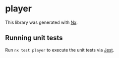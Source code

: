 # player

This library was generated with [Nx](https://nx.dev).

## Running unit tests

Run `nx test player` to execute the unit tests via [Jest](https://jestjs.io).
